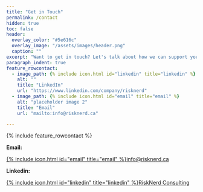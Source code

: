 ```yaml
---
title: "Get in Touch"
permalink: /contact
hidden: true
toc: false
header:
  overlay_color: "#5e616c"
  overlay_image: "/assets/images/header.png"
  caption: ""
excerpt: "Want to get in touch? Let's talk about how we can support your business. Here's how to reach us:"    
paragraph_indent: true
feature_rowcontact:
  - image_path: {% include icon.html id="linkedin" title="linkedin" %}
    alt: ""
    title: "LinkedIn"
    url: "https://www.linkedin.com/company/risknerd"
  - image_path: {% include icon.html id="email" title="email" %}
    alt: "placeholder image 2"
    title: "Email"
    url: "mailto:info@risknerd.ca"

---
```


{% include feature_rowcontact %}

**Email:**

[{% include icon.html id="email" title="email" %}](mailto:info@risknerd.ca)[info@risknerd.ca](mailto:info@risknerd.ca "Send us an email")

**Linkedin:**

[{% include icon.html id="linkedin" title="linkedin" %}](https://www.linkedin.com/company/risknerd)[RiskNerd Consulting](https://www.linkedin.com/company/risknerd "Connect on LinkedIn")
